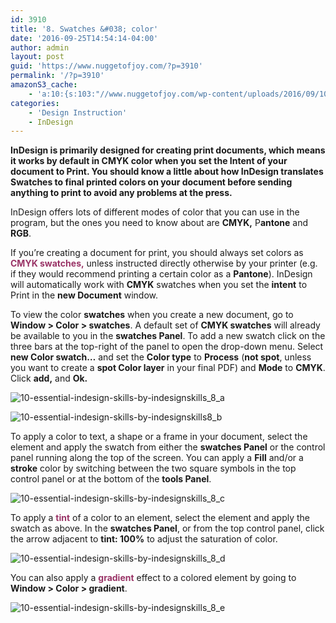 ```yaml
---
id: 3910
title: '8. Swatches &#038; color'
date: '2016-09-25T14:54:14-04:00'
author: admin
layout: post
guid: 'https://www.nuggetofjoy.com/?p=3910'
permalink: '/?p=3910'
amazonS3_cache:
    - 'a:10:{s:103:"//www.nuggetofjoy.com/wp-content/uploads/2016/09/10-Essential-InDesign-Skills-by-InDesignSkills_8_a.jpg";a:2:{s:2:"id";s:4:"3912";s:11:"source_type";s:13:"media-library";}s:124:"//image-control-storage.s3.amazonaws.com/blog-images/2016/09/27190342/10-Essential-InDesign-Skills-by-InDesignSkills_8_a.jpg";a:2:{s:2:"id";s:4:"3912";s:11:"source_type";s:13:"media-library";}s:102:"//www.nuggetofjoy.com/wp-content/uploads/2016/09/10-Essential-InDesign-Skills-by-InDesignSkills8_b.jpg";a:2:{s:2:"id";s:4:"3913";s:11:"source_type";s:13:"media-library";}s:123:"//image-control-storage.s3.amazonaws.com/blog-images/2016/09/27190340/10-Essential-InDesign-Skills-by-InDesignSkills8_b.jpg";a:2:{s:2:"id";s:4:"3913";s:11:"source_type";s:13:"media-library";}s:103:"//www.nuggetofjoy.com/wp-content/uploads/2016/09/10-Essential-InDesign-Skills-by-InDesignSkills_8_c.jpg";a:2:{s:2:"id";s:4:"3914";s:11:"source_type";s:13:"media-library";}s:124:"//image-control-storage.s3.amazonaws.com/blog-images/2016/09/27190339/10-Essential-InDesign-Skills-by-InDesignSkills_8_c.jpg";a:2:{s:2:"id";s:4:"3914";s:11:"source_type";s:13:"media-library";}s:103:"//www.nuggetofjoy.com/wp-content/uploads/2016/09/10-Essential-InDesign-Skills-by-InDesignSkills_8_d.jpg";a:2:{s:2:"id";s:4:"3915";s:11:"source_type";s:13:"media-library";}s:124:"//image-control-storage.s3.amazonaws.com/blog-images/2016/09/27190338/10-Essential-InDesign-Skills-by-InDesignSkills_8_d.jpg";a:2:{s:2:"id";s:4:"3915";s:11:"source_type";s:13:"media-library";}s:103:"//www.nuggetofjoy.com/wp-content/uploads/2016/09/10-Essential-InDesign-Skills-by-InDesignSkills_8_e.jpg";a:2:{s:2:"id";s:4:"3916";s:11:"source_type";s:13:"media-library";}s:124:"//image-control-storage.s3.amazonaws.com/blog-images/2016/09/27190337/10-Essential-InDesign-Skills-by-InDesignSkills_8_e.jpg";a:2:{s:2:"id";s:4:"3916";s:11:"source_type";s:13:"media-library";}}'
categories:
    - 'Design Instruction'
    - InDesign
---
```


**InDesign is primarily designed for creating print documents, which means it works by default in CMYK color when you set the Intent of your document to Print. You should know a little about how InDesign translates Swatches to final printed colors on your document before sending anything to print to avoid any problems at the press.**

InDesign offers lots of different modes of color that you can use in the program, but the ones you need to know about are **CMYK,** P**antone** and **RGB**.

If you’re creating a document for print, you should always set colors as <span style="color: #993366;">**CMYK swatches,**</span> unless instructed directly otherwise by your printer (e.g. if they would recommend printing a certain color as a **Pantone**). InDesign will automatically work with **CMYK** swatches when you set the **intent** to Print in the **new Document** window.

To view the color **swatches** when you create a new document, go to **Window &gt; Color &gt; swatches**. A default set of **CMYK swatches** will already be available to you in the **swatches Panel**. To add a new swatch click on the three bars at the top-right of the panel to open the drop-down menu. Select **new Color swatch…** and set the **Color type** to **Process** (**not spot**, unless you want to create a **spot Color layer** in your final PDF) and **Mode** to **CMYK**. Click **add,** and **Ok.**

![10-essential-indesign-skills-by-indesignskills_8_a](https://image-control-storage.s3.amazonaws.com/blog-images/2016/09/27190342/10-Essential-InDesign-Skills-by-InDesignSkills_8_a.jpg)

![10-essential-indesign-skills-by-indesignskills8_b](https://image-control-storage.s3.amazonaws.com/blog-images/2016/09/27190340/10-Essential-InDesign-Skills-by-InDesignSkills8_b.jpg)

To apply a color to text, a shape or a frame in your document, select the element and apply the swatch from either the **swatches Panel** or the control panel running along the top of the screen. You can apply a **Fill** and/or a **stroke** color by switching between the two square symbols in the top control panel or at the bottom of the **tools Panel**.

![10-essential-indesign-skills-by-indesignskills_8_c](https://image-control-storage.s3.amazonaws.com/blog-images/2016/09/27190339/10-Essential-InDesign-Skills-by-InDesignSkills_8_c.jpg)

To apply a **<span style="color: #993366;">tint</span>** of a color to an element, select the element and apply the swatch as above. In the **swatches Panel**, or from the top control panel, click the arrow adjacent to **tint: 100%** to adjust the saturation of color.

![10-essential-indesign-skills-by-indesignskills_8_d](https://image-control-storage.s3.amazonaws.com/blog-images/2016/09/27190338/10-Essential-InDesign-Skills-by-InDesignSkills_8_d.jpg)

You can also apply a **<span style="color: #993366;">gradient</span>** effect to a colored element by going to **Window &gt; Color &gt; gradient**.

![10-essential-indesign-skills-by-indesignskills_8_e](https://image-control-storage.s3.amazonaws.com/blog-images/2016/09/27190337/10-Essential-InDesign-Skills-by-InDesignSkills_8_e.jpg)